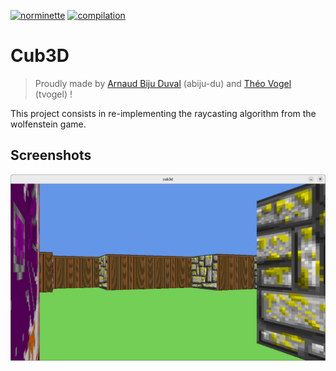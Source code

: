[![norminette](https://github.com/theovgl/cub3d/actions/workflows/norm.yml/badge.svg)](https://github.com/theovgl/cub3d/actions/workflows/norm.yml) [![compilation](https://github.com/theovgl/cub3d/actions/workflows/compilation.yml/badge.svg)](https://github.com/theovgl/cub3d/actions/workflows/compilation.yml)
# Cub3D

> Proudly made by [Arnaud Biju Duval](https://github.com/ArnaudBD) (abiju-du) and [Théo Vogel](https://github.com/theovgl) (tvogel) !

This project consists in re-implementing the raycasting algorithm from the wolfenstein game.

## Screenshots

![Screenshot1](./assets/screenshot_1.png)